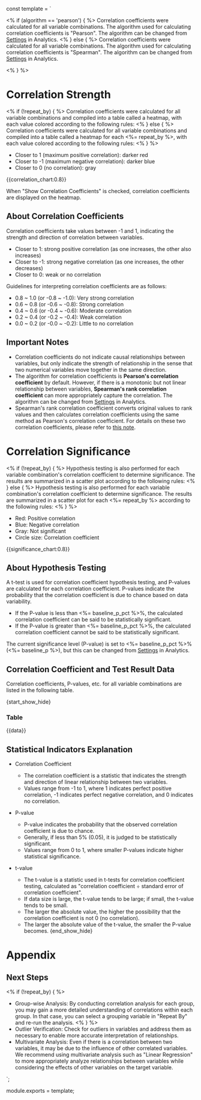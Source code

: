 const template = `


<% if (algorithm == 'pearson') { %>
Correlation coefficients were calculated for all variable combinations. The algorithm used for calculating correlation coefficients is "Pearson". The algorithm can be changed from [Settings](//analytics/settings/do_cor_argo) in Analytics.
<% } else { %>
Correlation coefficients were calculated for all variable combinations. The algorithm used for calculating correlation coefficients is "Spearman". The algorithm can be changed from [Settings](//analytics/settings/do_cor_argo) in Analytics.

<% } %>

# Correlation Strength

<% if (!repeat_by) { %>
Correlation coefficients were calculated for all variable combinations and compiled into a table called a heatmap, with each value colored according to the following rules:
<% } else { %>
Correlation coefficients were calculated for all variable combinations and compiled into a table called a heatmap for each <%= repeat_by %>, with each value colored according to the following rules:
<% } %>

* Closer to 1 (maximum positive correlation): darker red
* Closer to -1 (maximum negative correlation): darker blue
* Closer to 0 (no correlation): gray

{{correlation_chart:0.8}}

When "Show Correlation Coefficients" is checked, correlation coefficients are displayed on the heatmap.


## About Correlation Coefficients

Correlation coefficients take values between -1 and 1, indicating the strength and direction of correlation between variables.

* Closer to 1: strong positive correlation (as one increases, the other also increases)
* Closer to -1: strong negative correlation (as one increases, the other decreases)
* Closer to 0: weak or no correlation

Guidelines for interpreting correlation coefficients are as follows:

* 0.8 ~ 1.0 (or -0.8 ~ -1.0): Very strong correlation
* 0.6 ~ 0.8 (or -0.6 ~ -0.8): Strong correlation
* 0.4 ~ 0.6 (or -0.4 ~ -0.6): Moderate correlation
* 0.2 ~ 0.4 (or -0.2 ~ -0.4): Weak correlation
* 0.0 ~ 0.2 (or -0.0 ~ -0.2): Little to no correlation

## Important Notes

* Correlation coefficients do not indicate causal relationships between variables, but only indicate the strength of relationship in the sense that two numerical variables move together in the same direction.
* The algorithm for correlation coefficients is **Pearson's correlation coefficient** by default. However, if there is a monotonic but not linear relationship between variables, **Spearman's rank correlation coefficient** can more appropriately capture the correlation. The algorithm can be changed from [Settings](//analytics/settings/do_cor_argo) in Analytics.
* Spearman's rank correlation coefficient converts original values to rank values and then calculates correlation coefficients using the same method as Pearson's correlation coefficient. For details on these two correlation coefficients, please refer to [this note](https://exploratory.io/note/exploratory/2-BsF1LQF4).

# Correlation Significance

<% if (!repeat_by) { %>
Hypothesis testing is also performed for each variable combination's correlation coefficient to determine significance. The results are summarized in a scatter plot according to the following rules:
<% } else { %>
Hypothesis testing is also performed for each variable combination's correlation coefficient to determine significance. The results are summarized in a scatter plot for each <%= repeat_by %> according to the following rules:
<% } %>

* Red: Positive correlation
* Blue: Negative correlation
* Gray: Not significant
* Circle size: Correlation coefficient

{{significance_chart:0.8}}

## About Hypothesis Testing

A t-test is used for correlation coefficient hypothesis testing, and P-values are calculated for each correlation coefficient. P-values indicate the probability that the correlation coefficient is due to chance based on data variability.

* If the P-value is less than <%= baseline_p_pct %>%, the calculated correlation coefficient can be said to be statistically significant.
* If the P-value is greater than <%= baseline_p_pct %>%, the calculated correlation coefficient cannot be said to be statistically significant.

The current significance level (P-value) is set to <%= baseline_p_pct %>% (<%= baseline_p %>), but this can be changed from [Settings](//analytics/settings) in Analytics.

## Correlation Coefficient and Test Result Data

Correlation coefficients, P-values, etc. for all variable combinations are listed in the following table.

{start_show_hide}
### Table
{{data}}

## Statistical Indicators Explanation

* Correlation Coefficient
  * The correlation coefficient is a statistic that indicates the strength and direction of linear relationship between two variables.
  * Values range from -1 to 1, where 1 indicates perfect positive correlation, -1 indicates perfect negative correlation, and 0 indicates no correlation.

* P-value
  * P-value indicates the probability that the observed correlation coefficient is due to chance.
  * Generally, if less than 5% (0.05), it is judged to be statistically significant.
  * Values range from 0 to 1, where smaller P-values indicate higher statistical significance.

* t-value
  * The t-value is a statistic used in t-tests for correlation coefficient testing, calculated as "correlation coefficient ÷ standard error of correlation coefficient".
  * If data size is large, the t-value tends to be large; if small, the t-value tends to be small.
  * The larger the absolute value, the higher the possibility that the correlation coefficient is not 0 (no correlation).
  * The larger the absolute value of the t-value, the smaller the P-value becomes.
{end_show_hide}

# Appendix

## Next Steps

<% if (!repeat_by) { %>
* Group-wise Analysis: By conducting correlation analysis for each group, you may gain a more detailed understanding of correlations within each group. In that case, you can select a grouping variable in "Repeat By" and re-run the analysis.
<% } %>
* Outlier Verification: Check for outliers in variables and address them as necessary to enable more accurate interpretation of relationships.
* Multivariate Analysis: Even if there is a correlation between two variables, it may be due to the influence of other correlated variables. We recommend using multivariate analysis such as "Linear Regression" to more appropriately analyze relationships between variables while considering the effects of other variables on the target variable.



`;

module.exports = template; 